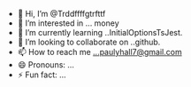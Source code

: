- 👋 Hi, I’m @Trddffffgtrfttf
- 👀 I’m interested in ... money
- 🌱 I’m currently learning ..InitialOptionsTsJest.
- 💞️ I’m looking to collaborate on ..github.
- 📫 How to reach me ...paulyhall7@gmail.com 
- 😄 Pronouns: ...
- ⚡ Fun fact: ...

<!---
Trddffffgtrfttf/Trddffffgtrfttf is a ✨ special ✨ repository because its `README.md` (this file) appears on your GitHub profile.
You can click the Preview link to take a look at your changes.
--->
